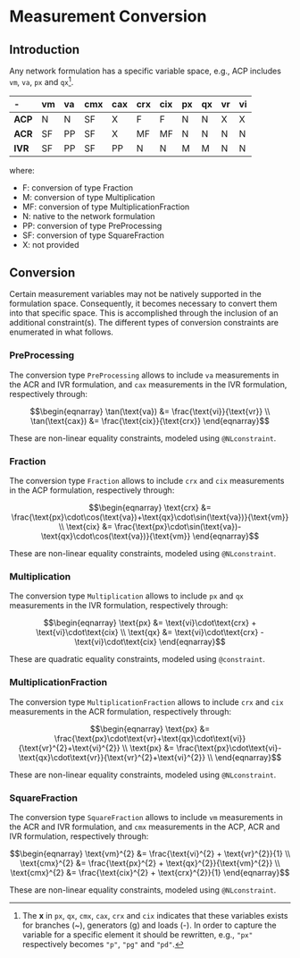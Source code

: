 # Measurement Conversion

## Introduction

Any network formulation has a specific variable space, e.g., ACP includes `vm`,
`va`, `px` and `qx`[^1].

[^1]: The **x** in `px`, `qx`, `cmx`, `cax`, `crx` and `cix`
      indicates that these variables exists for branches (~), generators (g) and
      loads (-). In order to capture the variable for a specific element it
      should be rewritten, e.g., `"px"` respectively becomes `"p"`, `"pg"` and
      `"pd"`.

| -         | vm  | va  | cmx | cax | crx | cix | px  | qx  | vr  | vi  |
| :-------- | :-- | :-- | :-- | :-- | :-- | :-- | :-- | :-- | :-- | :-- |
| **ACP**   | N   | N   | SF  | X   | F   | F   | N   | N   | X   | X   |
| **ACR**   | SF  | PP  | SF  | X   | MF  | MF  | N   | N   | N   | N   |
| **IVR**   | SF  | PP  | SF  | PP  | N   | N   | M   | M   | N   | N   |

where:
- F:  conversion of type Fraction
- M:  conversion of type Multiplication
- MF: conversion of type MultiplicationFraction
- N:  native to the network formulation
- PP: conversion of type PreProcessing
- SF: conversion of type SquareFraction
- X:  not provided

## Conversion

Certain measurement variables may not be natively supported in the formulation
space. Consequently, it becomes necessary to convert them into that specific
space. This is accomplished through the inclusion of an additional
constraint(s). The different types of conversion constraints are enumerated in
what follows.

### PreProcessing

The conversion type `PreProcessing`  allows to include `va` measurements in the
ACR and IVR formulation, and `cax` measurements in the IVR formulation,
respectively through:
```math
\begin{eqnarray}
      \tan(\text{va})   &= \frac{\text{vi}}{\text{vr}}              \\
      \tan(\text{cax})  &= \frac{\text{cix}}{\text{crx}}
\end{eqnarray}
```
These are non-linear equality constraints, modeled using `@NLconstraint`.

### Fraction

The conversion type `Fraction` allows to include `crx` and `cix` measurements
in the ACP formulation, respectively through:
```math
\begin{eqnarray}
      \text{crx} &= \frac{\text{px}\cdot\cos(\text{va})+\text{qx}\cdot\sin(\text{va})}{\text{vm}} \\
      \text{cix} &= \frac{\text{px}\cdot\sin(\text{va})-\text{qx}\cdot\cos(\text{va})}{\text{vm}}
\end{eqnarray}
```
These are non-linear equality constraints, modeled using `@NLconstraint`.

### Multiplication

The conversion type `Multiplication` allows to include `px` and `qx`
measurements in the IVR formulation, respectively through:
```math
\begin{eqnarray}
      \text{px} &= \text{vi}\cdot\text{crx} + \text{vi}\cdot\text{cix} \\
      \text{qx} &= \text{vi}\cdot\text{crx} - \text{vi}\cdot\text{cix}
\end{eqnarray}
```
These are quadratic equality constraints, modeled using `@constraint`.

### MultiplicationFraction

The conversion type `MultiplicationFraction` allows to include `crx` and `cix`
measurements in the ACR formulation, respectively through:
```math
\begin{eqnarray}
      \text{px} &= \frac{\text{px}\cdot\text{vr}+\text{qx}\cdot\text{vi}}{\text{vr}^{2}+\text{vi}^{2}} \\
      \text{px} &= \frac{\text{px}\cdot\text{vi}-\text{qx}\cdot\text{vr}}{\text{vr}^{2}+\text{vi}^{2}} \\
\end{eqnarray}
```
These are non-linear equality constraints, modeled using `@NLconstraint`.

### SquareFraction

The conversion type `SquareFraction` allows to include `vm` measurements in the
ACR and IVR formulation, and `cmx` measurements in the ACP, ACR and IVR
formulation, respectively through:
```math
\begin{eqnarray}
      \text{vm}^{2}     &= \frac{\text{vi}^{2} + \text{vr}^{2}}{1}                  \\
      \text{cmx}^{2}    &= \frac{\text{px}^{2} + \text{qx}^{2}}{\text{vm}^{2}}      \\
      \text{cmx}^{2}    &= \frac{\text{cix}^{2} + \text{crx}^{2}}{1}
\end{eqnarray}
```
These are non-linear equality constraints, modeled using `@NLconstraint`.
